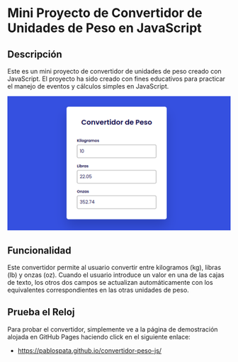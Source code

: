 # Mini Proyecto de Convertidor de Unidades de Peso en JavaScript

## Descripción

Este es un mini proyecto de convertidor de unidades de peso creado con JavaScript. El proyecto ha sido creado con fines educativos para practicar el manejo de eventos y cálculos simples en JavaScript.

![Imagen del convertidor](./img/convertidor.png)

## Funcionalidad

Este convertidor permite al usuario convertir entre kilogramos (kg), libras (lb) y onzas (oz). Cuando el usuario introduce un valor en una de las cajas de texto, los otros dos campos se actualizan automáticamente con los equivalentes correspondientes en las otras unidades de peso.

## Prueba el Reloj

Para probar el convertidor, simplemente ve a la página de demostración alojada en GitHub Pages haciendo click en el siguiente enlace:

* https://pablospata.github.io/convertidor-peso-js/